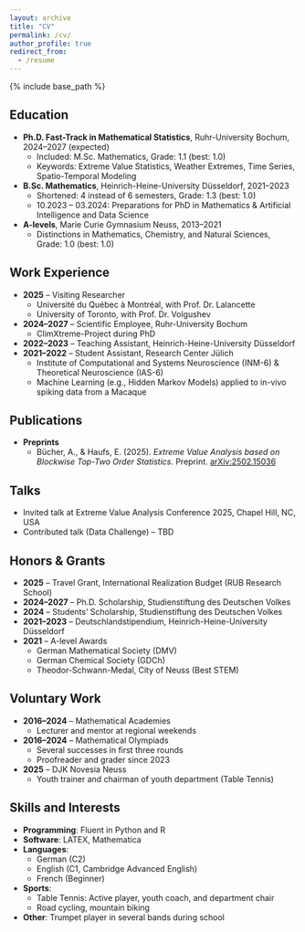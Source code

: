 ```yaml
---
layout: archive
title: "CV"
permalink: /cv/
author_profile: true
redirect_from:
  - /resume
---
```


{% include base_path %}

Education
---------
* **Ph.D. Fast-Track in Mathematical Statistics**, Ruhr-University Bochum, 2024–2027 (expected)  
  * Included: M.Sc. Mathematics, Grade: 1.1 (best: 1.0)  
  * Keywords: Extreme Value Statistics, Weather Extremes, Time Series, Spatio-Temporal Modeling  
* **B.Sc. Mathematics**, Heinrich-Heine-University Düsseldorf, 2021–2023  
  * Shortened: 4 instead of 6 semesters, Grade: 1.3 (best: 1.0)  
  * 10.2023 – 03.2024: Preparations for PhD in Mathematics & Artificial Intelligence and Data Science  
* **A-levels**, Marie Curie Gymnasium Neuss, 2013–2021  
  * Distinctions in Mathematics, Chemistry, and Natural Sciences, Grade: 1.0 (best: 1.0)

Work Experience
---------------
* **2025** – Visiting Researcher  
  * Université du Québec à Montréal, with Prof. Dr. Lalancette  
  * University of Toronto, with Prof. Dr. Volgushev  
* **2024–2027** – Scientific Employee, Ruhr-University Bochum  
  * ClimXtreme-Project during PhD  
* **2022–2023** – Teaching Assistant, Heinrich-Heine-University Düsseldorf  
* **2021–2022** – Student Assistant, Research Center Jülich  
  * Institute of Computational and Systems Neuroscience (INM-6) & Theoretical Neuroscience (IAS-6)  
  * Machine Learning (e.g., Hidden Markov Models) applied to in-vivo spiking data from a Macaque

Publications
------------
* **Preprints**  
  * Bücher, A., & Haufs, E. (2025). _Extreme Value Analysis based on Blockwise Top-Two Order Statistics_. Preprint. [arXiv:2502.15036](https://arxiv.org/abs/2502.15036)

Talks
-----
* Invited talk at Extreme Value Analysis Conference 2025, Chapel Hill, NC, USA  
* Contributed talk (Data Challenge) – TBD

Honors & Grants
---------------
* **2025** – Travel Grant, International Realization Budget (RUB Research School)  
* **2024–2027** – Ph.D. Scholarship, Studienstiftung des Deutschen Volkes  
* **2024** – Students’ Scholarship, Studienstiftung des Deutschen Volkes  
* **2021–2023** – Deutschlandstipendium, Heinrich-Heine-University Düsseldorf  
* **2021** – A-level Awards  
  * German Mathematical Society (DMV)  
  * German Chemical Society (GDCh)  
  * Theodor-Schwann-Medal, City of Neuss (Best STEM)

Voluntary Work
--------------
* **2016–2024** – Mathematical Academies  
  * Lecturer and mentor at regional weekends  
* **2016–2024** – Mathematical Olympiads  
  * Several successes in first three rounds  
  * Proofreader and grader since 2023  
* **2025** – DJK Novesia Neuss  
  * Youth trainer and chairman of youth department (Table Tennis)

Skills and Interests
--------------------
* **Programming**: Fluent in Python and R  
* **Software**: LATEX, Mathematica  
* **Languages**:  
  * German (C2)  
  * English (C1, Cambridge Advanced English)  
  * French (Beginner)  
* **Sports**:  
  * Table Tennis: Active player, youth coach, and department chair  
  * Road cycling, mountain biking  
* **Other**: Trumpet player in several bands during school


<!-- 

Education
=========
* Ph.D. Fast-Track in Mathematical Statistics, Ruhr-University Bochum, 2024–2027 (expected)
  * Included: M.Sc. Mathematik, Grade: 1.1 (best: 1.0)
  * Keywords: Extreme Value Statistics, Weather Extremes, Time Series, Spatio-Temporal Modeling
* M.Sc. Artificial Intelligence & Data Science, Heinrich-Heine-University Düsseldorf, 2024–2027 (expected)
* B.Sc. Mathematics, Heinrich-Heine-University Düsseldorf, 2021–2023 (shortened: 4 instead of 6 semesters, Grade: 1.3)
* A-levels, Marie Curie Gymnasium Neuss, 2013–2021
  * Distinctions in Mathematics, Chemistry, and Natural Sciences, Grade: 1.0 (best: 1.0)

Teaching
========
* At universities
  * WiSe24/25: Exercise class Stochastics, Heinrich-Heine-University Düsseldorf
  * WiSe22/23: Teaching Assistant Biostatistics, Heinrich-Heine-University Düsseldorf
* At mathematical academies
  * Lecturer and mentor at Mathematical Academies associated with the Mathematical Olympiads
  * Proofreader and grader in the first three rounds of the Mathematical Olympiad since 2023

Work experience
===============
* 2024–2027: Scientific Employee, Ruhr-University Bochum
  * ClimXtreme-Project during the Ph.D.
* 2022–2023: Teaching Assistant, Heinrich-Heine-University Düsseldorf
* 2021–2022: Student Assistant, Research Center Juelich
  * Institute of Computational and Systems Neuroscience (INM-6) & Theoretical Neuroscience (IAS-6)
  * Duties included: Decoding a sequential reaching task using Machine Learning methods (e.g., Hidden Markov Models) applied to in-vivo spiking data of a Macaque

Scholarships & Awards
==========
* 2024–2047: Ph.D. Scholarship, Studienstiftung des Deutschen Volkes
* 2024: Students’ Scholarship, Studienstiftung des Deutschen Volkes
* 2021–2023: Deutschlandstipendium, Heinrich-Heine-University Düsseldorf
* 2016–2021: School-level competitions
  * Mathematical Olympiads: successful in first three rounds
  * participated in Bundeswettbewerb Mathematik, IChO, IBO, Chemie-die stimmt, Philosophischer Essay-Wettbewerb
  * Chemie-die stimmt: best of NRW 2018
* 2021: A-level Awards
  * German Mathematical Society (DMV)
  * German Chemical Society (GDCh)
  * City of Neuss for best STEM: Theodor-Schwann-Medal

Skills
==========
* Programming
  * Fluent in Python
  * Basics in R
* Software
  * LATEX
  * Mathematica
* Languages
  * German (C2)
  * English (C1, Cambridge Advanced English)
  * French (Beginner)
* Sports
  * Table Tennis: Active player and voluntary assistant youth coach
  * Road cycling, mountain biking -->

<!-- Publications
==========
<ul>{% for post in site.publications reversed %}
  {% include archive-single-cv.html %}
{% endfor %}</ul>

Talks
==========
<ul>{% for post in site.talks reversed %}
  {% include archive-single-talk-cv.html %}
{% endfor %}</ul>

Teaching
==========
<ul>{% for post in site.teaching reversed %}
  {% include archive-single-cv.html %}
{% endfor %}</ul> -->
